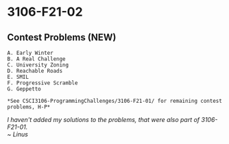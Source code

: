 # 3106-F21-02

## Contest Problems (NEW)
    A. Early Winter
    B. A Real Challenge
    C. University Zoning
    D. Reachable Roads
    E. SMIL
    F. Progressive Scramble
    G. Geppetto

    *See CSCI3106-ProgrammingChallenges/3106-F21-01/ for remaining contest problems, H-P*

<i>I haven't added my solutions to the problems, that were also part of 3106-F21-01. <br>~ Linus</i>